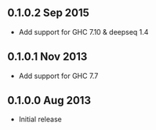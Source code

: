 ## 0.1.0.2  Sep 2015

* Add support for GHC 7.10 & deepseq 1.4

## 0.1.0.1  Nov 2013

* Add support for GHC 7.7

## 0.1.0.0  Aug 2013

* Initial release
